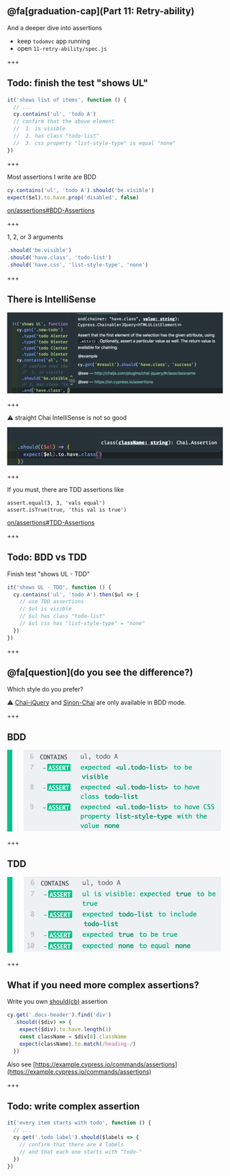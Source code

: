 ## @fa[graduation-cap](Part 11: Retry-ability)

And a deeper dive into assertions

- keep `todomvc` app running
- open `11-retry-ability/spec.js`

+++

## Todo: finish the test "shows UL"

```js
it('shows list of items', function () {
  // ...
  cy.contains('ul', 'todo A')
  // confirm that the above element
  //  1. is visible
  //  2. has class "todo-list"
  //  3. css property "list-style-type" is equal "none"
})
```

+++

Most assertions I write are BDD

```js
cy.contains('ul', 'todo A').should('be.visible')
expect($el).to.have.prop('disabled', false)
```

[on/assertions#BDD-Assertions](https://on.cypress.io/assertions#BDD-Assertions)

+++

1, 2, or 3 arguments

```js
.should('be.visible')
.should('have.class', 'todo-list')
.should('have.css', 'list-style-type', 'none')
```

+++

## There is IntelliSense

![BDD IntelliSense](/slides/11-retry-ability/img/assertion-intellisense.png)

+++

⚠️ straight Chai IntelliSense is not so good

![Chai assertion IntelliSense](/slides/11-retry-ability/img/chai-intellisense.png)

+++

If you must, there are TDD assertions like

```
assert.equal(3, 3, 'vals equal')
assert.isTrue(true, 'this val is true')
```

[on/assertions#TDD-Assertions](https://on.cypress.io/assertions#TDD-Assertions)

+++

## Todo: BDD vs TDD

Finish test "shows UL - TDD"

```js
it('shows UL - TDD', function () {
  cy.contains('ul', 'todo A').then($ul => {
    // use TDD assertions
    // $ul is visible
    // $ul has class "todo-list"
    // $ul css has "list-style-type" = "none"
  })
})
```

+++

## @fa[question](do you see the difference?)

Which style do you prefer?

⚠️ [Chai-jQuery](https://on.cypress.io/assertions#Chai-jQuery) and [Sinon-Chai](https://on.cypress.io/assertions#Sinon-Chai) are only available in BDD mode.

+++

## BDD
![BDD log](/slides/11-retry-ability/img/bdd.png)

+++

## TDD
![TDD log](/slides/11-retry-ability/img/tdd.png)

+++

## What if you need more complex assertions?

Write you own [should(cb)](http://on.cypress.io/should#Function) assertion

```js
cy.get('.docs-header').find('div')
  .should(($div) => {
    expect($div).to.have.length(1)
    const className = $div[0].className
    expect(className).to.match(/heading-/)
  })
```

Also see [https://example.cypress.io/commands/assertions](https://example.cypress.io/commands/assertions)

+++

## Todo: write complex assertion

```js
it('every item starts with todo', function () {
  // ...
  cy.get('.todo label').should($labels => {
    // confirm that there are 4 labels
    // and that each one starts with "todo-"
  })
})
```
